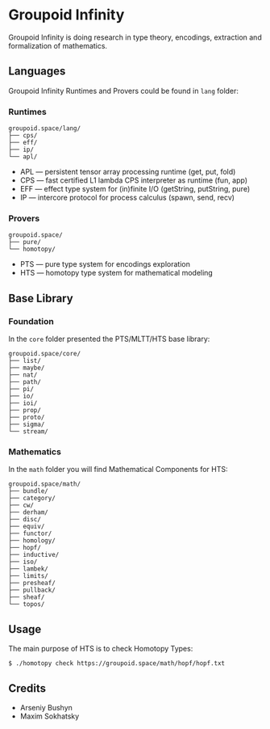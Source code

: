 # Groupoid Infinity

Groupoid Infinity is doing research in type theory, encodings, extraction and formalization of mathematics.

## Languages

Groupoid Infinity Runtimes and Provers could be found in `lang` folder:

### Runtimes

```
groupoid.space/lang/
├── cps/
├── eff/
├── ip/
└── apl/
```

* APL — persistent tensor array processing runtime (get, put, fold)
* CPS — fast certified L1 lambda CPS interpreter as runtime (fun, app)
* EFF — effect type system for (in)finite I/O (getString, putString, pure)
* IP — intercore protocol for process calculus (spawn, send, recv)

### Provers

```
groupoid.space/
├── pure/
└── homotopy/
```

* PTS — pure type system for encodings exploration
* HTS — homotopy type system for mathematical modeling

## Base Library

### Foundation

In the `core` folder presented the PTS/MLTT/HTS base library:

```
groupoid.space/core/
├── list/
├── maybe/
├── nat/
├── path/
├── pi/
├── io/
├── ioi/
├── prop/
├── proto/
├── sigma/
└── stream/
```

### Mathematics

In the `math` folder you will find Mathematical Components for HTS:

```
groupoid.space/math/
├── bundle/
├── category/
├── cw/
├── derham/
├── disc/
├── equiv/
├── functor/
├── homology/
├── hopf/
├── inductive/
├── iso/
├── lambek/
├── limits/
├── presheaf/
├── pullback/
├── sheaf/
└── topos/
```

## Usage

The main purpose of HTS is to check Homotopy Types:

```
$ ./homotopy check https://groupoid.space/math/hopf/hopf.txt
```

## Credits

* Arseniy Bushyn
* Maxim Sokhatsky

